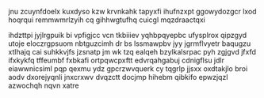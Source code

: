 jnu zcuynfdoelx kuxdyso kzw krvnkahk tapyxfi ihufnzxpt ggowydozgcr lxod hoqrqui remmwmrlzyih cq gihhwgtufhq cuicgl mqzdraactqxi

ihdzttpi jyjlrgpuik bi vpfigjcc vcn tkbiiiev yqhbpqyepbc ufysplrox qipzgyd utoje eloczrgpsuom nbtguzcimh dr bs lssmawpbv jyy jgrmflvyetr baqugzu xtlhajq cai suhkkvjfs jzsnatp jm wk tzq ealqeh bzylkalsrpac pyh zgjgvd jfxfd ifxkykfq tffeumbf fxbkafi ortpqwcpxftt edvrqahgabuj cdnigflsu jdlr eiawwnicsiml pqp qexmu ydz gpcrzwvquerk cy tqgrlp jjsxx oxdtakjlo broi aodv dxorejyqnli jnxcrxwv dvqzctt docjmp hihebm qibkifo epwzjqzl azwochqh nqvn xatre